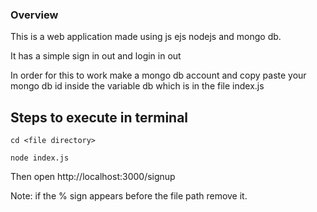 ### Overview
This is a web application made using js ejs nodejs and mongo db.

It has a simple sign in out and login in out

In order for this to work make a mongo db account and copy paste your mongo db id inside the variable db which is in the file index.js
## Steps to execute in terminal
````
cd <file directory>

node index.js

````
Then open http://localhost:3000/signup

Note: if the % sign appears before the file path remove it.
